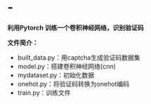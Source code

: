 # -
**利用Pytorch 训练一个卷积神经网络，识别验证码**

**文件简介：**

* built_data.py：用captcha生成验证码数据集
* model.py：搭建卷积神经网络(cnn)
* mydataset.py：初始化数据
* onehot.py：将验证码转换为onehot编码
* train.py：训练文件
